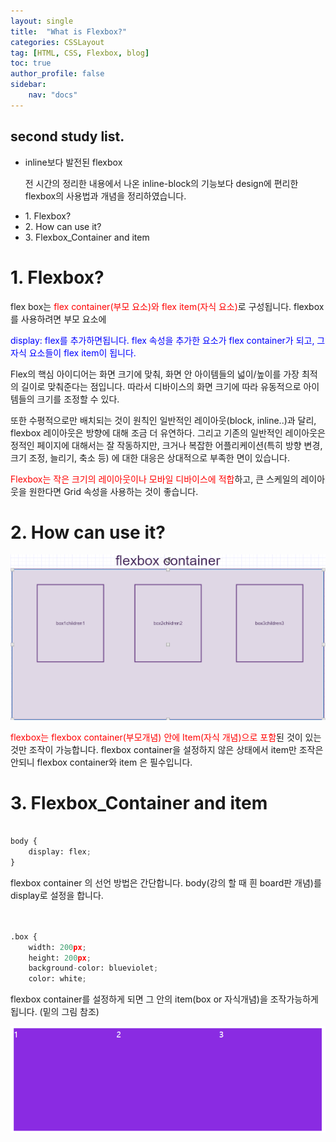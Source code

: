 ```yaml
---
layout: single
title:  "What is Flexbox?"
categories: CSSLayout
tag: [HTML, CSS, Flexbox, blog]
toc: true
author_profile: false
sidebar:
    nav: "docs"
---
```


<div class="notice">
<h2>second study list.</h2>
<ul>
    <li>inline보다 발전된 flexbox</li>
    <p>전 시간의 정리한 내용에서 나온 inline-block의 기능보다 design에 편리한 flexbox의 사용법과 개념을 정리하였습니다.</p>
    <li>1. Flexbox? </li>
    <li>2. How can use it? </li>
    <li>3. Flexbox_Container and item </li>
</ul>
</div>


# 1. Flexbox?

flex box는 <span style= "color:red"> flex container(부모 요소)와 flex item(자식 요소)</span>로 구성됩니다. flexbox를 사용하려면 부모 요소에

<span style= "color:blue"> display: flex를 추가하면됩니다. flex 속성을 추가한 요소가 flex container가 되고, 그 자식 요소들이 flex item이 됩니다.</span> 

Flex의 핵심 아이디어는 화면 크기에 맞춰, 화면 안 아이템들의 넓이/높이를 가장 최적의 길이로 맞춰준다는 점입니다. 따라서 디바이스의 화면 크기에 따라 유동적으로 아이템들의 크기를 조정할 수 있다. 

또한 수평적으로만 배치되는 것이 원칙인 일반적인 레이아웃(block, inline..)과 달리, flexbox 레이아웃은 방향에 대해 조금 더 유연하다. 그리고 기존의 일반적인 레이아웃은 정적인 페이지에 대해서는 잘 작동하지만, 크거나 복잡한 어플리케이션(특히 방향 변경, 크기 조정, 늘리기, 축소 등) 에 대한 대응은 상대적으로 부족한 면이 있습니다.

<span style= "color:red"> Flexbox는 작은 크기의 레이아웃이나 모바일 디바이스에 적합</span>하고, 큰 스케일의 레이아웃을 원한다면 Grid 속성을 사용하는 것이 좋습니다.



# 2. How can use it?

![image-20220702140443772](https://github.com/LeeGwonSeon/LeeGwonSeon.github.io/blob/master/imeages/2022-06-30-fourth_Flexbox/image-20220702140443772.png?raw=true)

<span style= "color:red">flexbox는 flexbox container(부모개념) 안에 Item(자식 개념)으로 포함</span>된 것이 있는 것만 조작이 가능합니다. flexbox container을 설정하지 않은 상태에서 item만 조작은 안되니 flexbox container와 item 은 필수입니다.



# 3. Flexbox_Container and item

```python

body {
    display: flex;
}

```
flexbox container 의 선언 방법은 간단합니다. body(강의 할 때 흰 board판 개념)를 display로 설정을 합니다.
<br>
<br>

```python

.box {
    width: 200px;
    height: 200px;
    background-color: blueviolet;
    color: white;

```
flexbox container를 설정하게 되면 그 안의 item(box or 자식개념)을 조작가능하게 됩니다. (밑의 그림 참조)

![image-20220702144411681](https://github.com/LeeGwonSeon/LeeGwonSeon.github.io/blob/master/imeages/2022-06-30-fourth_Flexbox/image-20220702144411681.png?raw=true)
